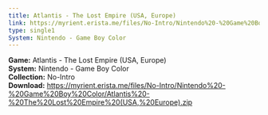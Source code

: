 ```yaml
---
title: Atlantis - The Lost Empire (USA, Europe)
link: https://myrient.erista.me/files/No-Intro/Nintendo%20-%20Game%20Boy%20Color/Atlantis%20-%20The%20Lost%20Empire%20(USA,%20Europe).zip
type: single1
System: Nintendo - Game Boy Color
---
```

<b>Game:</b> Atlantis - The Lost Empire (USA, Europe)<br>
<b>System:</b> Nintendo - Game Boy Color<br>
<b>Collection:</b> No-Intro<br>
<b>Download:</b> https://myrient.erista.me/files/No-Intro/Nintendo%20-%20Game%20Boy%20Color/Atlantis%20-%20The%20Lost%20Empire%20(USA,%20Europe).zip